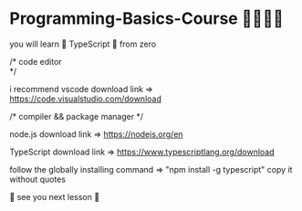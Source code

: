 # Programming-Basics-Course 👨🏼‍💻✅

you will learn 
🔵 TypeScript 🔵
from zero

/*
  code editor  
*/

  i recommend vscode
  download link => https://code.visualstudio.com/download

/*
  compiler && package manager
*/

node.js download link => https://nodejs.org/en

TypeScript download link => https://www.typescriptlang.org/download

follow the globally installing command => "npm install -g typescript"
copy it without quotes


🔵 see you next lesson 🔵
